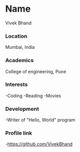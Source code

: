 # Name
Vivek Bhand

### Location
Mumbai, India

### Academics
College of engineering, Pune

### Interests
-Coding
-Reading
-Movies

### Development
-Writer of "Hello, World" program

### Profile link
-https://github.com/VivekBhand
